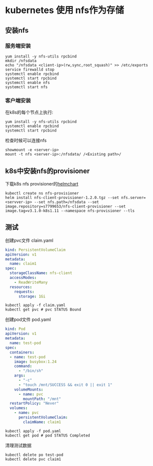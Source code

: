 # kubernetes 使用 nfs作为存储

## 安装nfs

### 服务端安装

```shell
yum install -y nfs-utils rpcbind
mkdir /nfsdata
echo "/nfsdata <client-ip>(rw,sync,root_squash)" >> /etc/exports
service firewalld stop
systemctl enable rpcbind
systemctl start rpcbind
systemctl enable nfs
systemctl start nfs
```

### 客户端安装

在k8s的每个节点上执行:

```shell
yum install -y nfs-utils rpcbind
systemctl enable rpcbind
systemctl start rpcbind
```

检查时候可以连接nfs

```shell
showmount -e <server-ip>
mount -t nfs <server-ip>:/nfsdata/ /<Existing path>/
```

## k8s中安装nfs的provisioner

下载k8s nfs provisioner的[helmchart](../resources/nfs-client-provisioner-1.2.0.tgz)

```shell
kubectl create ns nfs-provisioner
helm install nfs-client-provisioner-1.2.0.tgz --set nfs.server=<servver-ip> --set nfs.path=/nfsdata --set image.repository=s7799653/nfs-client-provisioner --set image.tag=v3.1.0-k8s1.11 --namespace nfs-provisioner --tls
```

## 测试

创建pvc文件 claim.yaml

```yaml
kind: PersistentVolumeClaim
apiVersion: v1
metadata:
  name: claim1
spec:
  storageClassName: nfs-client
  accessModes:
    - ReadWriteMany
  resources:
    requests:
      storage: 1Gi
```

```shell
kubectl apply -f claim.yaml
kubectl get pvc # pvc STATUS Bound
```

创建pod文件 pod.yaml

```yaml
kind: Pod
apiVersion: v1
metadata:
  name: test-pod
spec:
  containers:
  - name: test-pod
    image: busybox:1.24
    command:
      - "/bin/sh"
    args:
      - "-c"
      - "touch /mnt/SUCCESS && exit 0 || exit 1"
    volumeMounts:
      - name: pvc
        mountPath: "/mnt"
  restartPolicy: "Never"
  volumes:
    - name: pvc
      persistentVolumeClaim:
        claimName: claim1
```

```shell
kubectl apply -f pod.yaml
kubectl get pod # pod STATUS Completed
```

清理测试数据

```shell
kubectl delete po test-pod
kubectl delete pvc claim1
```